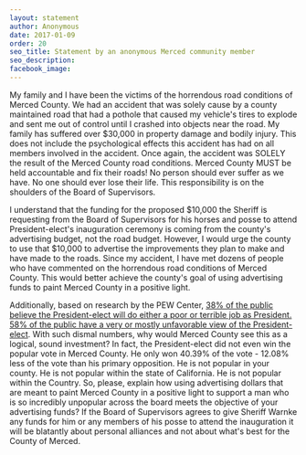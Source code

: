 ```yaml
---
layout: statement
author: Anonymous
date: 2017-01-09
order: 20
seo_title: Statement by an anonymous Merced community member
seo_description:
facebook_image:
---
```


My family and I have been the victims of the horrendous road conditions of Merced County. We had an accident that was solely cause by a county maintained road that had a pothole that caused my vehicle's tires to explode and sent me out of control until I crashed into objects near the road. My family has suffered over $30,000 in property damage and bodily injury. This does not include the psychological effects this accident has had on all members involved in the accident. Once again, the accident was SOLELY the result of the Merced County road conditions.  Merced County MUST be held accountable and fix their roads!  No person should ever suffer as we have. No one should ever lose their life. This responsibility is on the shoulders of the Board of Supervisors.

I understand that the funding for the proposed $10,000 the Sheriff is requesting from the Board of Supervisors for his horses and posse to attend President-elect's inauguration ceremony is coming from the county's advertising budget, not the road budget.  However, I would urge the county to use that $10,000 to advertise the improvements they plan to make and have made to the roads. Since my accident, I have met dozens of people who have commented on the horrendous road conditions of Merced County. This would better achieve the county's goal of using advertising funds to paint Merced County in a positive light.  

Additionally, based on research by the PEW Center, [38% of the public believe the President-elect will do either a poor or terrible job as President. 58% of the public have a very or mostly unfavorable view of the President-elect](http://www.people-press.org/2016/12/08/1-views-of-president-elect-trump-and-his-administration/). With such dismal numbers, why would Merced County see this as a logical, sound investment? In fact, the President-elect did not even win the popular vote in Merced County. He only won 40.39% of the vote - 12.08% less of the vote than his primary opposition. He is not popular in your county. He is not popular within the state of California. He is not popular within the Country.  So, please, explain how using advertising dollars that are meant to paint Merced County in a positive light to support a man who is so incredibly unpopular across the board meets the objective of your advertising funds? If the Board of Supervisors agrees to give Sheriff Warnke any funds for him or any members of his posse to attend the inauguration it will be blatantly about personal alliances and not about what's best for the County of Merced.